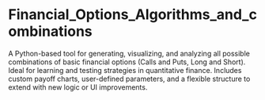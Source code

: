 # Financial_Options_Algorithms_and_combinations
A Python-based tool for generating, visualizing, and analyzing all possible combinations of basic financial options (Calls and Puts, Long and Short). Ideal for learning and testing strategies in quantitative finance. Includes custom payoff charts, user-defined parameters, and a flexible structure to extend with new logic or UI improvements.
